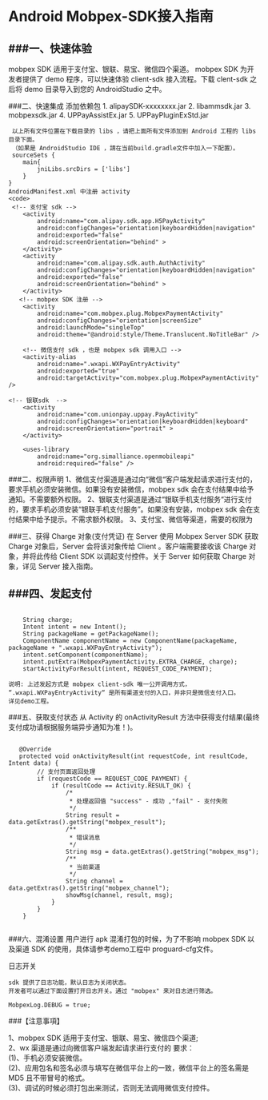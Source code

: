 Android Mobpex-SDK接入指南
========================

###一、快速体验
------
mobpex SDK 适用于支付宝、银联、易宝、微信四个渠道。
mobpex SDK 为开发者提供了 demo 程序，可以快速体验 client-sdk 接入流程。下载 clent-sdk 之后将 demo 目录导入到您的 AndroidStudio 之中。

###二、快速集成 
     添加依赖包
     1. alipaySDK-xxxxxxxx.jar
     2. libammsdk.jar
     3. mobpexsdk.jar
     4. UPPayAssistEx.jar
     5. UPPayPluginExStd.jar
    
     以上所有文件位置在下载目录的 libs ，请把上面所有文件添加到 Android 工程的 libs目录下面。
     （如果是 AndroidStudio IDE ，請在当前build.gradle文件中加入一下配置）。 
     sourceSets {
        main{
            jniLibs.srcDirs = ['libs']
        }
    }
    AndroidManifest.xml 中注册 activity
    <code>
	 <!-- 支付宝 sdk -->
        <activity
            android:name="com.alipay.sdk.app.H5PayActivity"
            android:configChanges="orientation|keyboardHidden|navigation"
            android:exported="false"
            android:screenOrientation="behind" >
        </activity>
        <activity
            android:name="com.alipay.sdk.auth.AuthActivity"
            android:configChanges="orientation|keyboardHidden|navigation"
            android:exported="false"
            android:screenOrientation="behind" >
        </activity>
       <!-- mobpex SDK 注册 -->
        <activity
            android:name="com.mobpex.plug.MobpexPaymentActivity"
            android:configChanges="orientation|screenSize"
            android:launchMode="singleTop"
            android:theme="@android:style/Theme.Translucent.NoTitleBar" />

        <!-- 微信支付 sdk ，也是 mobpex sdk 调用入口 -->
        <activity-alias
            android:name=".wxapi.WXPayEntryActivity"
            android:exported="true"
            android:targetActivity="com.mobpex.plug.MobpexPaymentActivity" />

	<!-- 银联sdk  -->
        <activity
            android:name="com.unionpay.uppay.PayActivity"
            android:configChanges="orientation|keyboardHidden|keyboard"
            android:screenOrientation="portrait" > 
        </activity>

        <uses-library
            android:name="org.simalliance.openmobileapi"
            android:required="false" /> 
	               
###二、权限声明
    1、微信支付渠道是通过向“微信“客户端发起请求进行支付的，要求手机必须安装微信。如果没有安装微信，mobpex sdk 会在支付结果中给予通知。不需要额外权限。
    2、银联支付渠道是通过“银联手机支付服务“进行支付的，要求手机必须安装“银联手机支付服务”。如果没有安装，mobpex sdk 会在支付结果中给予提示。不需求额外权限。
    3、支付宝、微信等渠道，需要的权限为
    <uses-permission android:name="android.permission.INTERNET" />
    <uses-permission android:name="android.permission.ACCESS_NETWORK_STATE" />
    <uses-permission android:name="android.permission.ACCESS_WIFI_STATE" />
    <uses-permission android:name="android.permission.READ_PHONE_STATE" />
    <uses-permission android:name="android.permission.WRITE_EXTERNAL_STORAGE" /> 
    <!-- 银联  -->
    <uses-permission android:name="org.simalliance.openmobileapi.SMARTCARD" />
    <uses-permission android:name="android.permission.NFC" />
    <uses-feature android:name="android.hardware.nfc.hce" />

###三、获得 Charge 对象(支付凭证)
   在 Server 使用 Mobpex Server SDK 获取 Charge 对象后，Server 会将该对象传给 Client 。客户端需要接收该 Charge 对象，并将此传给 Client SDK 以调起支付控件。关于 Server 如何获取 Charge 对象，详见 Server 接入指南。

###四、发起支付
------
<pre><code>
    String charge;
    Intent intent = new Intent();
    String packageName = getPackageName();
    ComponentName componentName = new ComponentName(packageName, packageName + ".wxapi.WXPayEntryActivity");
    intent.setComponent(componentName);
    intent.putExtra(MobpexPaymentActivity.EXTRA_CHARGE, charge);
    startActivityForResult(intent, REQUEST_CODE_PAYMENT);
</pre></code>
    说明: 上述发起方式是 mobpex client-sdk 唯一公开调用方式， “.wxapi.WXPayEntryActivity“ 是所有渠道支付的入口，并非只是微信支付入口。
    详见demo工程。
    
###五、获取支付状态
  从 Activity 的 onActivityResult 方法中获得支付结果(最终支付成功请根据服务端异步通知为准！)。
<pre><code>
   @Override
   protected void onActivityResult(int requestCode, int resultCode, Intent data) {
		// 支付页面返回处理
		if (requestCode == REQUEST_CODE_PAYMENT) {
			if (resultCode == Activity.RESULT_OK) {
				/*
				 * 处理返回值 "success" - 成功 ,"fail" - 支付失败
				 */
				String result = data.getExtras().getString("mobpex_result");
				/**
				 * 错误消息
				 */
				String msg = data.getExtras().getString("mobpex_msg");
				/**
				 * 当前渠道
				 */
				String channel = data.getExtras().getString("mobpex_channel");
				showMsg(channel, result, msg);
			}
		}
	}
 </pre></code>
     
###六、混淆设置
用户进行 apk 混淆打包的时候，为了不影响 mobpex SDK 以及渠道 SDK 的使用，具体请参考demo工程中 proguard-cfg文件。 
        
日志开关

    sdk 提供了日志功能，默认日志为关闭状态。
    开发者可以通过下面设置打开日志开关。通过 "mobpex" 来对日志进行筛选。
    
    MobpexLog.DEBUG = true;
     
###【注意事項】

1、mobpex SDK 适用于支付宝、银联、易宝、微信四个渠道;<br>
2、wx 渠道是通过向微信客户端发起请求进行支付的 
要求：<br>
 (1)、手机必须安装微信。<br>
 (2)、应用包名和签名必须与填写在微信平台上的一致，微信平台上的签名需是 MD5 且不带冒号的格式。<br>
 (3)、调试的时候必须打包出来测试，否则无法调用微信支付控件。<br>
    
 
            

    
